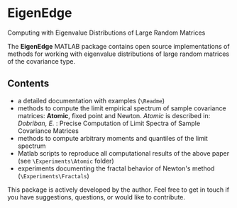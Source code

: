 # EigenEdge
Computing with Eigenvalue Distributions of Large Random Matrices

The **EigenEdge** MATLAB package contains open source implementations 
of methods for working with eigenvalue distributions of large random matrices 
of the covariance type. 


## Contents 

* a detailed documentation with examples (`\Readme`)
* methods to compute the limit empirical spectrum of sample covariance matrices: **Atomic**, fixed point and Newton. *Atomic* is described in: 
*Dobriban, E.* : Precise Computation of Limit Spectra of Sample Covariance Matrices
* methods to compute arbitrary moments and quantiles of the limit spectrum 
* Matlab scripts to reproduce all computational results of the above paper (see `\Experiments\Atomic` folder)
* experiments documenting the fractal behavior of Newton's method  (`\Experiments\Fractals`)


This package is actively developed by the author. Feel free to get in touch if you have suggestions, questions, or would like to contribute. 
